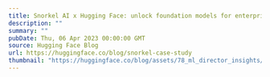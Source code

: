 ```yaml
---
title: Snorkel AI x Hugging Face: unlock foundation models for enterprises
description: ""
summary: ""
pubDate: Thu, 06 Apr 2023 00:00:00 GMT
source: Hugging Face Blog
url: https://huggingface.co/blog/snorkel-case-study
thumbnail: "https://huggingface.co/blog/assets/78_ml_director_insights/snorkel.png"
---
```


